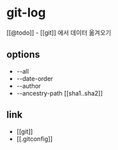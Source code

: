 # git-log

[[@todo]] - [[git]] 에서 데이터 옮겨오기

## options
- --all
- --date-order
- --author
- --ancestry-path [[sha1..sha2]]

## link
- [[git]]
- [[.gitconfig]]
